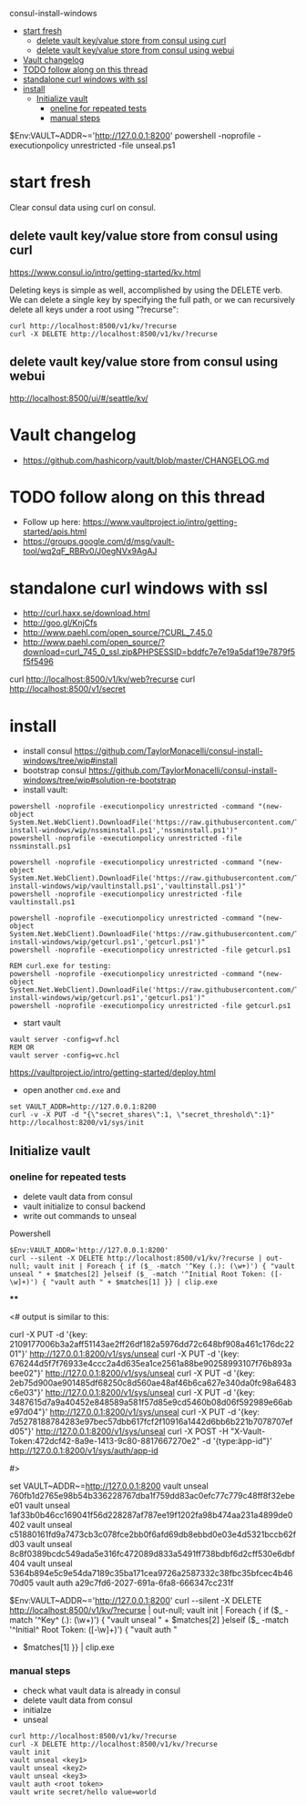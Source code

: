 <!-- START doctoc generated TOC please keep comment here to allow auto update -->
<!-- DON'T EDIT THIS SECTION, INSTEAD RE-RUN doctoc TO UPDATE -->
consul-install-windows

- [start fresh](#start-fresh)
  - [delete vault key/value store from consul using curl](#delete-vault-keyvalue-store-from-consul-using-curl)
  - [delete vault key/value store from consul using webui](#delete-vault-keyvalue-store-from-consul-using-webui)
- [Vault changelog](#vault-changelog)
- [TODO follow along on this thread](#todo-follow-along-on-this-thread)
- [standalone curl windows with ssl](#standalone-curl-windows-with-ssl)
- [install](#install)
  - [Initialize vault](#initialize-vault)
    - [oneline for repeated tests](#oneline-for-repeated-tests)
    - [manual steps](#manual-steps)

<!-- END doctoc generated TOC please keep comment here to allow auto update -->

\$Env:VAULT~ADDR~='<http://127.0.0.1:8200>' powershell -noprofile
-executionpolicy unrestricted -file unseal.ps1

start fresh
===========

Clear consul data using curl on consul.

delete vault key/value store from consul using curl
---------------------------------------------------

<https://www.consul.io/intro/getting-started/kv.html>

Deleting keys is simple as well, accomplished by using the DELETE verb.
We can delete a single key by specifying the full path, or we can
recursively delete all keys under a root using "?recurse":

    curl http://localhost:8500/v1/kv/?recurse
    curl -X DELETE http://localhost:8500/v1/kv/?recurse

delete vault key/value store from consul using webui
----------------------------------------------------

<http://localhost:8500/ui/#/seattle/kv/>

Vault changelog
===============

-   <https://github.com/hashicorp/vault/blob/master/CHANGELOG.md>

TODO follow along on this thread
================================

-   Follow up here:
    <https://www.vaultproject.io/intro/getting-started/apis.html>
-   <https://groups.google.com/d/msg/vault-tool/wq2qF_RBRv0/J0egNVx9AgAJ>

standalone curl windows with ssl
================================

-   <http://curl.haxx.se/download.html>
-   <http://goo.gl/KnjCfs>
-   <http://www.paehl.com/open_source/?CURL_7.45.0>
-   <http://www.paehl.com/open_source/?download=curl_745_0_ssl.zip&PHPSESSID=bddfc7e7e19a5daf19e7879f5f5f5496>

curl <http://localhost:8500/v1/kv/web?recurse> curl
<http://localhost:8500/v1/secret>

install
=======

-   install consul
    <https://github.com/TaylorMonacelli/consul-install-windows/tree/wip#install>
-   bootstrap consul
    <https://github.com/TaylorMonacelli/consul-install-windows/tree/wip#solution-re-bootstrap>
-   install vault:

<!-- -->

    powershell -noprofile -executionpolicy unrestricted -command "(new-object System.Net.WebClient).DownloadFile('https://raw.githubusercontent.com/TaylorMonacelli/vault-install-windows/wip/nssminstall.ps1','nssminstall.ps1')"
    powershell -noprofile -executionpolicy unrestricted -file nssminstall.ps1

    powershell -noprofile -executionpolicy unrestricted -command "(new-object System.Net.WebClient).DownloadFile('https://raw.githubusercontent.com/TaylorMonacelli/vault-install-windows/wip/vaultinstall.ps1','vaultinstall.ps1')"
    powershell -noprofile -executionpolicy unrestricted -file vaultinstall.ps1

    powershell -noprofile -executionpolicy unrestricted -command "(new-object System.Net.WebClient).DownloadFile('https://raw.githubusercontent.com/TaylorMonacelli/vault-install-windows/wip/getcurl.ps1','getcurl.ps1')"
    powershell -noprofile -executionpolicy unrestricted -file getcurl.ps1

    REM curl.exe for testing:
    powershell -noprofile -executionpolicy unrestricted -command "(new-object System.Net.WebClient).DownloadFile('https://raw.githubusercontent.com/TaylorMonacelli/vault-install-windows/wip/getcurl.ps1','getcurl.ps1')"
    powershell -noprofile -executionpolicy unrestricted -file getcurl.ps1

-   start vault

<!-- -->

    vault server -config=vf.hcl
    REM OR
    vault server -config=vc.hcl

<https://vaultproject.io/intro/getting-started/deploy.html>

-   open another `cmd.exe` and

<!-- -->

    set VAULT_ADDR=http://127.0.0.1:8200
    curl -v -X PUT -d "{\"secret_shares\":1, \"secret_threshold\":1}" http://localhost:8200/v1/sys/init

Initialize vault
----------------

### oneline for repeated tests

-   delete vault data from consul
-   vault initialize to consul backend
-   write out commands to unseal

Powershell

    $Env:VAULT_ADDR='http://127.0.0.1:8200'
    curl --silent -X DELETE http://localhost:8500/v1/kv/?recurse | out-null; vault init | Foreach { if ($_ -match '^Key (.): (\w+)') { "vault unseal " + $matches[2] }elseif ($_ -match '^Initial Root Token: ([-\w]+)') { "vault auth " + $matches[1] }} | clip.exe

**\*\***

&lt;\# output is similar to this:

curl -X PUT -d '{key:
2109177006b3a2aff51143ae2ff26df182a5976dd72c648bf908a461c176dc2201"}'
<http://127.0.0.1:8200/v1/sys/unseal> curl -X PUT -d '{key:
676244d5f7f76933e4ccc2a4d635ea1ce2561a88be90258993107f76b893abee02"}'
<http://127.0.0.1:8200/v1/sys/unseal> curl -X PUT -d '{key:
2eb75d900ae901485df68250c8d560ae48af46b6ca627e340da0fc98a6483c6e03"}'
<http://127.0.0.1:8200/v1/sys/unseal> curl -X PUT -d '{key:
3487615d7a9a40452e848589a581f57d85e9cd5460b08d06f592989e66abe97d04"}'
<http://127.0.0.1:8200/v1/sys/unseal> curl -X PUT -d '{key:
7d5278188784283e97bec57dbb617fcf2f10916a1442d6bb6b221b7078707efd05"}'
<http://127.0.0.1:8200/v1/sys/unseal> curl -X POST -H
"X-Vault-Token:472dcf42-8a9e-1413-9c80-8817667270e2" -d '{type:äpp-id"}'
<http://127.0.0.1:8200/v1/sys/auth/app-id>

\#&gt;

set VAULT~ADDR~=<http://127.0.0.1:8200> vault unseal
760fb1d2765e98b54b336228767dba1f759dd83ac0efc77c779c48ff8f32ebee01 vault
unseal
1af33b0b46cc169041f56d228287af787ee19f1202fa98b474aa231a4899de0402 vault
unseal
c51880161fd9a7473cb3c078fce2bb0f6afd69db8ebbd0e03e4d5321bccb62fd03 vault
unseal
8c8f0389bcdc549ada5e316fc472089d833a5491ff738bdbf6d2cff530e6dbf404 vault
unseal
5364b894e5c9e54da7189c35ba171cea9726a2587332c38fbc35bfcec4b4670d05 vault
auth a29c7fd6-2027-691a-6fa8-666347cc231f

\$Env:VAULT~ADDR~='<http://127.0.0.1:8200>' curl --silent -X DELETE
<http://localhost:8500/v1/kv/?recurse> | out-null; vault init | Foreach
{ if (\$\_ -match '^Key^ (.): (\w+)') { "vault unseal " + \$matches\[2\]
}elseif (\$\_ -match '^Initial^ Root Token: (\[-\w\]+)') { "vault auth "
+ \$matches\[1\] }} | clip.exe

### manual steps

-   check what vault data is already in consul
-   delete vault data from consul
-   initialze
-   unseal

<!-- -->

    curl http://localhost:8500/v1/kv/?recurse
    curl -X DELETE http://localhost:8500/v1/kv/?recurse
    vault init
    vault unseal <key1>
    vault unseal <key2>
    vault unseal <key3>
    vault auth <root token>
    vault write secret/hello value=world

